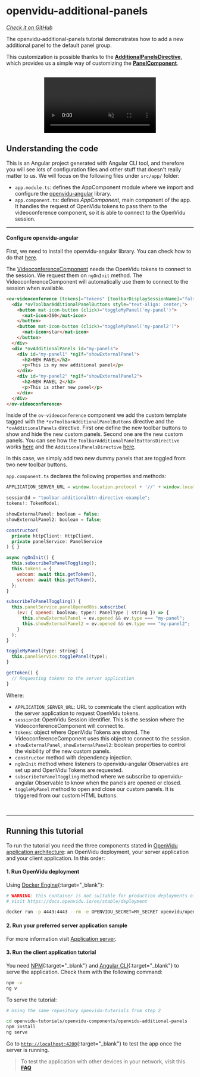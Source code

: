 # openvidu-additional-panels

<a href="https://github.com/OpenVidu/openvidu-tutorials/tree/master/openvidu-components/openvidu-additional-panels" target="_blank"><i class="icon ion-social-github"> Check it on GitHub</i></a>

The openvidu-additional-panels tutorial demonstrates how to add a new additional panel to the default panel group.

This customization is possible thanks to the [**AdditionalPanelsDirective**](api/openvidu-angular/directives/AdditionalPanelsDirective.html), which provides us a simple way of customizing the [**PanelComponent**](api/openvidu-angular/components/PanelComponent.html).

<p align="center" style="margin-top: 30px">
  <video class="img-responsive" style="max-width: 80%" src="video/components/additional-panels.mp4" muted async loop autoplay playsinline>
  </video>
</p>

## Understanding the code

This is an Angular project generated with Angular CLI tool, and therefore you will see lots of configuration files and other stuff that doesn't really matter to us. We will focus on the following files under `src/app/` folder:

- `app.module.ts`: defines the AppComponent module where we import and configure the [openvidu-angular](api/openvidu-angular/) library.
- `app.component.ts`: defines *AppComponent*, main component of the app. It handles the request of OpenVidu tokens to pass them to the videoconference component, so it is able to connect to the OpenVidu session.

---

#### Configure openvidu-angular

First, we need to install the openvidu-angular library. You can check how to do that [here](api/openvidu-angular/).

The [VideoconferenceComponent](api/openvidu-angular/components/VideoconferenceComponent.html) needs the OpenVidu tokens to connect to the session. We request them on `ngOnInit` method. The VideoconferenceComponent will automatically use them to connect to the session when available.

```html
<ov-videoconference [tokens]="tokens" [toolbarDisplaySessionName]="false">
  <div *ovToolbarAdditionalPanelButtons style="text-align: center;">
    <button mat-icon-button (click)="toggleMyPanel('my-panel')">
      <mat-icon>360</mat-icon>
    </button>
    <button mat-icon-button (click)="toggleMyPanel('my-panel2')">
      <mat-icon>star</mat-icon>
    </button>
  </div>
  <div *ovAdditionalPanels id="my-panels">
    <div id="my-panel1" *ngIf="showExternalPanel">
      <h2>NEW PANEL</h2>
      <p>This is my new additional panel</p>
    </div>
    <div id="my-panel2" *ngIf="showExternalPanel2">
      <h2>NEW PANEL 2</h2>
      <p>This is other new panel</p>
    </div>
  </div>
</ov-videoconference>
```

Inside of the `ov-videoconference` component we add the custom template tagged with the `*ovToolbarAdditionalPanelButtons` directive and the `*ovAdditionalPanels` directive. First one define the new toolbar buttons to show and hide the new custom panels. Second one are the new custom panels. You can see how the `ToolbarAdditionalPanelButtonsDirective` works [here](api/openvidu-angular/directives/ToolbarAdditionalPanelButtonsDirective.html) and the `AdditionalPanelsDirective` [here](api/openvidu-angular/directives/AdditionalPanelsDirective.html).

In this case, we simply add two new dummy panels that are toggled from two new toolbar buttons.

`app.component.ts` declares the following properties and methods:

```javascript
APPLICATION_SERVER_URL = window.location.protocol + '//' + window.location.hostname + ':5000/';

sessionId = "toolbar-additionalbtn-directive-example";
tokens!: TokenModel;

showExternalPanel: boolean = false;
showExternalPanel2: boolean = false;

constructor(
  private httpClient: HttpClient,
  private panelService: PanelService
) { }

async ngOnInit() {
  this.subscribeToPanelToggling();
  this.tokens = {
    webcam: await this.getToken(),
    screen: await this.getToken(),
  };
}

subscribeToPanelToggling() {
  this.panelService.panelOpenedObs.subscribe(
    (ev: { opened: boolean; type?: PanelType | string }) => {
      this.showExternalPanel = ev.opened && ev.type === "my-panel";
      this.showExternalPanel2 = ev.opened && ev.type === "my-panel2";
    }
  );
}

toggleMyPanel(type: string) {
  this.panelService.togglePanel(type);
}

getToken() {
  // Requesting tokens to the server application
}
```

Where:

- `APPLICATION_SERVER_URL`: URL to commicate the client application with the server application to request OpenVidu tokens.
- `sessionId`: OpenVidu Session identifier. This is the session where the VideoconferenceComponent will connect to.
- `tokens`: object where OpenVidu Tokens are stored. The VideoconferenceComponent uses this object to connect to the session.
- `showExternalPanel`, `showExternalPanel2`: boolean properties to control the visibility of the new custom panels.
- `constructor` method with dependency injection.
- `ngOnInit` method where listeners to openvidu-angular Observables are set up and OpenVidu Tokens are requested.
- `subscribeToPanelToggling` method where we subscribe to openvidu-angular Observable to know when the panels are opened or closed.
- `toggleMyPanel` method to open and close our custom panels. It is triggered from our custom HTML buttons.

<br>

---

## Running this tutorial

To run the tutorial you need the three components stated in [OpenVidu application architecture](developing-your-video-app/#openvidu-application-architecture): an OpenVidu deployment, your server application and your client application. In this order:

#### 1. Run OpenVidu deployment

Using [Docker Engine](https://docs.docker.com/engine/){:target="_blank"}:

```bash
# WARNING: this container is not suitable for production deployments of OpenVidu
# Visit https://docs.openvidu.io/en/stable/deployment

docker run -p 4443:4443 --rm -e OPENVIDU_SECRET=MY_SECRET openvidu/openvidu-dev:2.23.0
```

#### 2. Run your preferred server application sample

For more information visit [Application server](application-server/).

<div id="application-server-wrapper"></div>
<script src="js/load-common-template.js" data-pathToFile="server-application-samples.html" data-elementId="application-server-wrapper" data-runAnchorScript="false" data-useCurrentVersion="true"></script>

#### 3. Run the client application tutorial

You need [NPM](https://docs.npmjs.com/downloading-and-installing-node-js-and-npm){:target="_blank"} and [Angular CLI](https://angular.io/cli){:target="_blank"} to serve the application. Check them with the following command:

```bash
npm -v
ng v
```

To serve the tutorial:

```bash
# Using the same repository openvidu-tutorials from step 2

cd openvidu-tutorials/openvidu-components/openvidu-additional-panels
npm install
ng serve
```

Go to [`http://localhost:4200`](http://localhost:4200){:target="_blank"} to test the app once the server is running.

> To test the application with other devices in your network, visit this **[FAQ](troubleshooting/#3-test-applications-in-my-network-with-multiple-devices)**